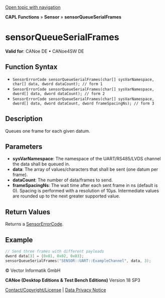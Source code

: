 [Open topic with navigation](../../../../../CANoeDEFamily.htm#Topics/CAPLFunctions/Sensor/Functions/CAPLfunctionSensorQueueSerialFrames.md)

**CAPL Functions** » **Sensor** » **sensorQueueSerialFrames**

# sensorQueueSerialFrames

**Valid for**: CANoe DE • CANoe4SW DE

## Function Syntax

- `SensorErrorCode sensorQueueSerialFrames(char[] sysVarNamespace, char[] data, dword dataCount); // form 1`
- `SensorErrorCode sensorQueueSerialFrames(char[] sysVarNamespace, dword[] data, dword dataCount); // form 2`
- `SensorErrorCode sensorQueueSerialFrames(char[] sysVarNamespace, dword[] data, dword dataCount, dword frameSpacingNs); // form 3`

## Description

Queues one frame for each given datum.

## Parameters

- **sysVarNamespace**: The namespace of the UART/RS485/LVDS channel the data shall be queued in.
- **data**: The array of values/characters that shall be sent (one datum per frame).
- **dataCount**: The number of data/frames to send.
- **frameSpacingNs**: The wait time after each sent frame in ns (default is 0). Spacing is performed with a resolution of 10µs. Intermediate values are rounded up to the next greater supported value.

## Return Values

Returns a [SensorErrorCode](../CAPLfunctionsSensorEnumeration.md).

## Example

```c
// Send three frames with different payloads
dword data[3] = {0x01, 0x02, 0x03};
sensorQueueSerialFrames("SENSOR::UART::ExampleChannel", data, 3);
```

© Vector Informatik GmbH

**CANoe (Desktop Editions & Test Bench Editions)** Version 18 SP3

[Contact/Copyright/License](../../../Shared/ContactCopyrightLicense.md) | [Data Privacy Notice](https://www.vector.com/int/en/company/get-info/privacy-policy/)
